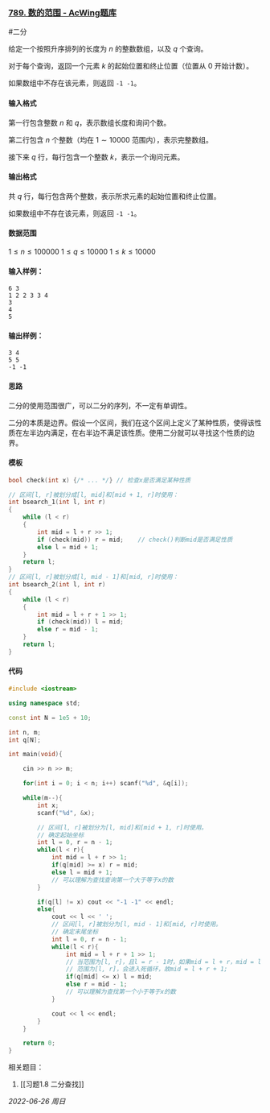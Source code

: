 ### [789. 数的范围 - AcWing题库](https://www.acwing.com/problem/content/791/)

#二分

给定一个按照升序排列的长度为 $n$ 的整数数组，以及 $q$ 个查询。

对于每个查询，返回一个元素 $k$ 的起始位置和终止位置（位置从 $0$ 开始计数）。

如果数组中不存在该元素，则返回 `-1 -1`。

#### 输入格式

第一行包含整数 $n$ 和 $q$，表示数组长度和询问个数。

第二行包含 $n$ 个整数（均在 $1∼10000$ 范围内），表示完整数组。

接下来 $q$ 行，每行包含一个整数 $k$，表示一个询问元素。

#### 输出格式

共 $q$ 行，每行包含两个整数，表示所求元素的起始位置和终止位置。

如果数组中不存在该元素，则返回 `-1 -1`。

#### 数据范围

$1≤n≤100000$
$1≤q≤10000$
$1≤k≤10000$

#### 输入样例：

```in
6 3
1 2 2 3 3 4
3
4
5
```

#### 输出样例：

```out
3 4
5 5
-1 -1
```

#### 思路

二分的使用范围很广，可以二分的序列，不一定有单调性。

二分的本质是边界。假设一个区间，我们在这个区间上定义了某种性质，使得该性质在左半边内满足，在右半边不满足该性质。使用二分就可以寻找这个性质的边界。 

#### 模板

```cpp
bool check(int x) {/* ... */} // 检查x是否满足某种性质

// 区间[l, r]被划分成[l, mid]和[mid + 1, r]时使用：
int bsearch_1(int l, int r)
{
    while (l < r)
    {
        int mid = l + r >> 1;
        if (check(mid)) r = mid;    // check()判断mid是否满足性质
        else l = mid + 1;
    }
    return l;
}
// 区间[l, r]被划分成[l, mid - 1]和[mid, r]时使用：
int bsearch_2(int l, int r)
{
    while (l < r)
    {
        int mid = l + r + 1 >> 1;
        if (check(mid)) l = mid;
        else r = mid - 1;
    }
    return l;
}
```

#### 代码

```cpp
#include <iostream>

using namespace std;

const int N = 1e5 + 10;

int n, m;
int q[N];

int main(void){

    cin >> n >> m;

    for(int i = 0; i < n; i++) scanf("%d", &q[i]);

    while(m--){
        int x;
        scanf("%d", &x);

        // 区间[l, r]被划分为[l, mid]和[mid + 1, r]时使用。
        // 确定起始坐标
        int l = 0, r = n - 1;
        while(l < r){
            int mid = l + r >> 1;
            if(q[mid] >= x) r = mid;
            else l = mid + 1;
            // 可以理解为查找查询第一个大于等于x的数
        }

        if(q[l] != x) cout << "-1 -1" << endl;
        else{
            cout << l << ' ';
            // 区间[l, r]被划分为[l, mid - 1]和[mid, r]时使用。
            // 确定末尾坐标
            int l = 0, r = n - 1;
            while(l < r){
                int mid = l + r + 1 >> 1;
                // 当范围为[l, r]，且l = r - 1时，如果mid = l + r，mid = l，
                // 范围为[l, r]，会进入死循环，故mid = l + r + 1;
                if(q[mid] <= x) l = mid;
                else r = mid - 1;
                // 可以理解为查找第一个小于等于x的数
            }

            cout << l << endl;
        }
    }

    return 0;
}
```


相关题目：
1. [[习题1.8 二分查找]]

*2022-06-26 周日*